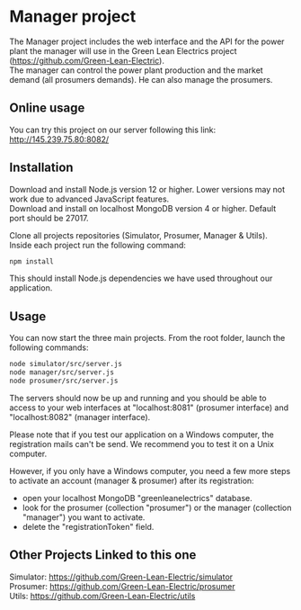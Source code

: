 # Manager project

The Manager project includes the web interface and the API for the power plant the manager will use in the Green Lean Electrics project (https://github.com/Green-Lean-Electric).  
The manager can control the power plant production and the market demand (all prosumers demands). He can also manage the prosumers. 

## Online usage

You can try this project on our server following this link: http://145.239.75.80:8082/

## Installation

Download and install Node.js version 12 or higher. Lower versions may not work due to advanced JavaScript features.  
Download and install on localhost MongoDB version 4 or higher. Default port should be 27017.

Clone all projects repositories (Simulator, Prosumer, Manager & Utils).  
Inside each project run the following command:
```bash
npm install
```
This should install Node.js dependencies we have used throughout our application.


## Usage

You can now start the three main projects. From the root folder, launch the following commands:


```bash
node simulator/src/server.js
node manager/src/server.js
node prosumer/src/server.js
```

The servers should now be up and running and you should be able to access to your web interfaces at "localhost:8081" (prosumer interface) and "localhost:8082" (manager interface).

Please note that if you test our application on a Windows computer, the registration mails can't be send. We recommend you to test it on a Unix computer. 

However, if you only have a Windows computer, you need a few more steps to activate an account (manager & prosumer) after its registration:

- open your localhost MongoDB "greenleanelectrics" database.
- look for the prosumer (collection "prosumer") or the manager (collection "manager") you want to activate.
- delete the "registrationToken" field.

## Other Projects Linked to this one

Simulator: https://github.com/Green-Lean-Electric/simulator  
Prosumer: https://github.com/Green-Lean-Electric/prosumer  
Utils: https://github.com/Green-Lean-Electric/utils